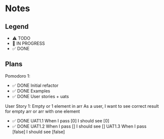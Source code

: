 # Notes

## Legend

- ⚠ TODO
- 🚧 IN PROGRESS
- ✅ DONE

## Plans

Pomodoro 1:

- ✅ DONE Initial refactor
- ✅ DONE Examples
- ✅ DONE User stories + uats

User Story 1: Empty or 1 element in arr
As a user, I want to see correct result for empty arr or arr with one element

- ✅ DONE UAT1.1 When I pass [0] I should see [0]
- ✅ DONE UAT1.2 When I pass [] I should see []
  UAT1.3 When I pass [false] I should see [false]
